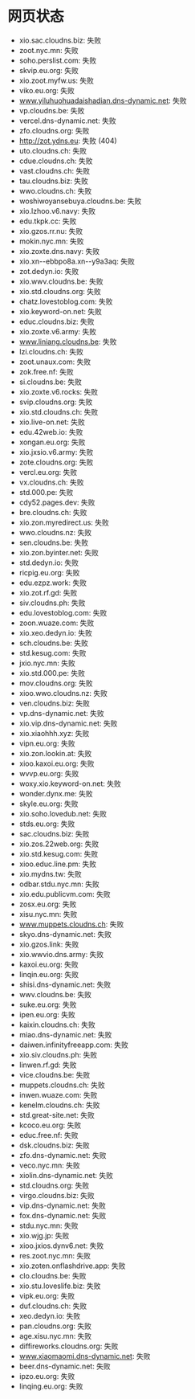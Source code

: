 # 网页状态
- xio.sac.cloudns.biz: 失败
- zoot.nyc.mn: 失败
- soho.perslist.com: 失败
- skvip.eu.org: 失败
- xio.zoot.myfw.us: 失败
- viko.eu.org: 失败
- www.yiluhuohuadaishadian.dns-dynamic.net: 失败
- vp.cloudns.be: 失败
- vercel.dns-dynamic.net: 失败
- zfo.cloudns.org: 失败
- http://zot.ydns.eu: 失败 (404)
- uto.cloudns.ch: 失败
- cdue.cloudns.ch: 失败
- vast.cloudns.ch: 失败
- tau.cloudns.biz: 失败
- wwo.cloudns.ch: 失败
- woshiwoyansebuya.cloudns.be: 失败
- xio.lzhoo.v6.navy: 失败
- edu.tkpk.cc: 失败
- xio.gzos.rr.nu: 失败
- mokin.nyc.mn: 失败
- xio.zoxte.dns.navy: 失败
- xio.xn--ebbpo8a.xn--y9a3aq: 失败
- zot.dedyn.io: 失败
- xio.wwv.cloudns.be: 失败
- xio.std.cloudns.org: 失败
- chatz.lovestoblog.com: 失败
- xio.keyword-on.net: 失败
- educ.cloudns.biz: 失败
- xio.zoxte.v6.army: 失败
- www.liniang.cloudns.be: 失败
- lzi.cloudns.ch: 失败
- zoot.unaux.com: 失败
- zok.free.nf: 失败
- si.cloudns.be: 失败
- xio.zoxte.v6.rocks: 失败
- svip.cloudns.org: 失败
- xio.std.cloudns.ch: 失败
- xio.live-on.net: 失败
- edu.42web.io: 失败
- xongan.eu.org: 失败
- xio.jxsio.v6.army: 失败
- zote.cloudns.org: 失败
- vercl.eu.org: 失败
- vx.cloudns.ch: 失败
- std.000.pe: 失败
- cdy52.pages.dev: 失败
- bre.cloudns.ch: 失败
- xio.zon.myredirect.us: 失败
- wwo.cloudns.nz: 失败
- sen.cloudns.be: 失败
- xio.zon.byinter.net: 失败
- std.dedyn.io: 失败
- ricpig.eu.org: 失败
- edu.ezpz.work: 失败
- xio.zot.rf.gd: 失败
- siv.cloudns.ph: 失败
- edu.lovestoblog.com: 失败
- zoon.wuaze.com: 失败
- xio.xeo.dedyn.io: 失败
- sch.cloudns.be: 失败
- std.kesug.com: 失败
- jxio.nyc.mn: 失败
- xio.std.000.pe: 失败
- mov.cloudns.org: 失败
- xioo.wwo.cloudns.nz: 失败
- ven.cloudns.biz: 失败
- vp.dns-dynamic.net: 失败
- xio.vip.dns-dynamic.net: 失败
- xio.xiaohhh.xyz: 失败
- vipn.eu.org: 失败
- xio.zon.lookin.at: 失败
- xioo.kaxoi.eu.org: 失败
- wvvp.eu.org: 失败
- woxy.xio.keyword-on.net: 失败
- wonder.dynx.me: 失败
- skyle.eu.org: 失败
- xio.soho.lovedub.net: 失败
- stds.eu.org: 失败
- sac.cloudns.biz: 失败
- xio.zos.22web.org: 失败
- xio.std.kesug.com: 失败
- xioo.educ.line.pm: 失败
- xio.mydns.tw: 失败
- odbar.stdu.nyc.mn: 失败
- xio.edu.publicvm.com: 失败
- zosx.eu.org: 失败
- xisu.nyc.mn: 失败
- www.muppets.cloudns.ch: 失败
- skyo.dns-dynamic.net: 失败
- xio.gzos.link: 失败
- xio.wwvio.dns.army: 失败
- kaxoi.eu.org: 失败
- linqin.eu.org: 失败
- shisi.dns-dynamic.net: 失败
- wwv.cloudns.be: 失败
- suke.eu.org: 失败
- ipen.eu.org: 失败
- kaixin.cloudns.ch: 失败
- miao.dns-dynamic.net: 失败
- daiwen.infinityfreeapp.com: 失败
- xio.siv.cloudns.ph: 失败
- linwen.rf.gd: 失败
- vice.cloudns.be: 失败
- muppets.cloudns.ch: 失败
- inwen.wuaze.com: 失败
- kenelm.cloudns.ch: 失败
- std.great-site.net: 失败
- kcoco.eu.org: 失败
- educ.free.nf: 失败
- dsk.cloudns.biz: 失败
- zfo.dns-dynamic.net: 失败
- veco.nyc.mn: 失败
- xiolin.dns-dynamic.net: 失败
- std.cloudns.org: 失败
- virgo.cloudns.biz: 失败
- vip.dns-dynamic.net: 失败
- fox.dns-dynamic.net: 失败
- stdu.nyc.mn: 失败
- xio.wjg.jp: 失败
- xioo.jxios.dynv6.net: 失败
- res.zoot.nyc.mn: 失败
- xio.zoten.onflashdrive.app: 失败
- clo.cloudns.be: 失败
- xio.stu.loveslife.biz: 失败
- vipk.eu.org: 失败
- duf.cloudns.ch: 失败
- xeo.dedyn.io: 失败
- pan.cloudns.org: 失败
- age.xisu.nyc.mn: 失败
- diffireworks.cloudns.org: 失败
- www.xiaomaomi.dns-dynamic.net: 失败
- beer.dns-dynamic.net: 失败
- ipzo.eu.org: 失败
- linqing.eu.org: 失败
